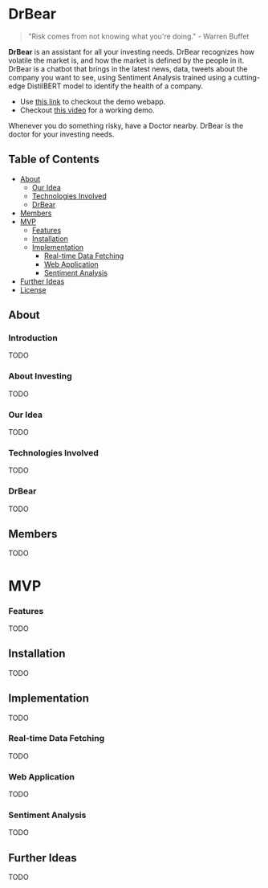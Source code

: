 # DrBear 

> "Risk comes from not knowing what you're doing." - Warren Buffet

**DrBear** is an assistant for all your investing needs. DrBear recognizes how volatile the market is, and how the market is defined by the people in it. DrBear is a chatbot that brings in the latest news, data, tweets about the company you want to see, using Sentiment Analysis trained using a cutting-edge DistilBERT model to identify the health of a company.

- Use [this link](todo) to checkout the demo webapp. 
- Checkout [this video](todo) for a working demo. 

Whenever you do something risky, have a Doctor nearby. DrBear is the doctor for your investing needs.

## Table of Contents

- [About](#About)
    - [Our Idea](#Our-Idea)
    - [Technologies Involved](#Technologies-Involved)
    - [DrBear](#DrBear)
- [Members](#Members)
- [MVP](#MVP)
    - [Features](#Features)
    - [Installation](#Installation)
    - [Implementation](#Implementation)
      - [Real-time Data Fetching](#Real-time-Data-Fetching)
      - [Web Application](#Web-Application)
      - [Sentiment Analysis](#Sentiment-Analysis)
- [Further Ideas](#Further-Ideas)
- [License](LICENSE)

## About

### Introduction

TODO

### About Investing

TODO

### Our Idea

TODO

### Technologies Involved

TODO

### DrBear

TODO

## Members

TODO

# MVP

### Features

TODO

## Installation

TODO

## Implementation

TODO

### Real-time Data Fetching

TODO

### Web Application

TODO

### Sentiment Analysis

TODO

## Further Ideas

TODO
